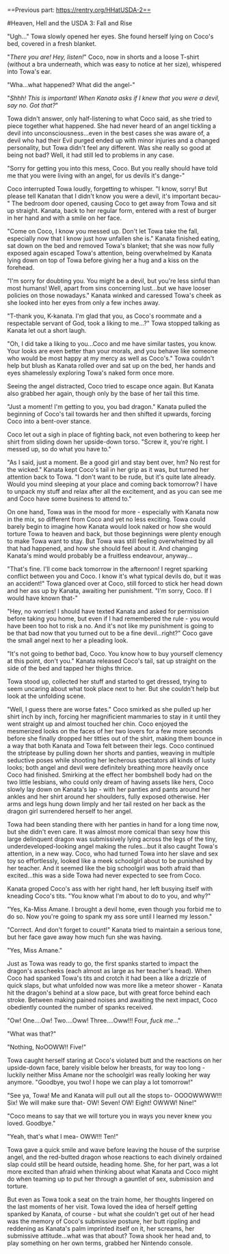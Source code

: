 ==Previous part: https://rentry.org/HHatUSDA-2==

#Heaven, Hell and the USDA 3: Fall and Rise

"Ugh..." Towa slowly opened her eyes. She found herself lying on Coco's bed, covered in a fresh blanket. 

"*There you are! Hey, listen!*" Coco, now in shorts and a loose T-shirt (without a bra underneath, which was easy to notice at her size), whispered into Towa's ear.

"Wha...what happened? What did the angel-"

"*Shhh! This is important! When Kanata asks if I knew that you were a devil, say no. Got that?*" 

Towa didn't answer, only half-listening to what Coco said, as she tried to piece together what happened. She had never heard of an angel tickling a devil into unconsciousness...even in the best cases she was aware of, a devil who had their Evil purged ended up with minor injuries and a changed personality, but Towa didn't feel any different. Was she really so good at being not bad? Well, it had still led to problems in any case.

"Sorry for getting you into this mess, Coco. But you really should have told me that you were living with an angel, for us devils it's dange-"

Coco interrupted Towa loudly, forgetting to whisper. "I know, sorry! But please tell Kanatan that I didn't know you were a devil, it's important becau-" The bedroom door opened, causing Coco to get away from Towa and sit up straight. Kanata, back to her regular form, entered with a rest of burger in her hand and with a smile on her face.

"Come on Coco, I know you messed up. Don't let Towa take the fall, especially now that I know just how unfallen she is." 
Kanata finished eating, sat down on the bed and removed Towa's blanket; that she was now fully exposed again escaped Towa's attention, being overwhelmed by Kanata lying down on top of Towa before giving her a hug and a kiss on the forehead.

"I'm sorry for doubting you. You might be a devil, but you're less sinful than most humans! Well, apart from sins concerning lust...but we have looser policies on those nowadays." Kanata winked and caressed Towa's cheek as she looked into her eyes from only a few inches away.

"T-thank you, K-kanata. I'm glad that you, as Coco's roommate and a respectable servant of God,  took a liking to me...?" Towa stopped talking as Kanata let out a short laugh.

"Oh, I did take a liking to you...Coco and me have similar tastes, you know. Your looks are even better than your morals, and you behave like someone who would be most happy at my mercy as well as Coco's." Towa couldn't help but blush as Kanata rolled over and sat up on the bed, her hands and eyes shamelessly exploring Towa's naked form once more. 

Seeing the angel distracted, Coco tried to escape once again. But Kanata also grabbed her again, though only by the base of her tail this time.

"Just a moment! I'm getting to you, you bad dragon." Kanata pulled the beginning of Coco's tail towards her and then shifted it upwards, forcing Coco into a bent-over stance.

 Coco let out a sigh in place of fighting back, not even bothering to keep her shirt from sliding down her upside-down torso. "Screw it, you're right. I messed up, so do what you have to."

"As I said, just a moment. Be a good girl and stay bent over, hm? No rest for the wicked." Kanata kept Coco's tail in her grip as it was, but turned her attention back to Towa. "I don't want to be rude, but it's quite late already. Would you mind sleeping at your place and coming back tomorrow? I have to unpack my stuff and relax after all the excitement, and as you can see me and Coco have some business to attend to."

On one hand, Towa was in the mood for more - especially with Kanata now in the mix, so different from Coco and yet no less exciting. Towa could barely begin to imagine how Kanata would look naked or how she would torture Towa to heaven and back, but those beginnings were plenty enough to make Towa want to stay. But Towa was still feeling overwhelmed by all that had happened, and how she should feel about it. And changing Kanata's mind would probably be a fruitless endeavour, anyway...

"That's fine. I'll come back tomorrow in the afternoon! I regret sparking conflict between you and Coco. I know it's what typical devils do, but it was an accident!" 
Towa glanced over at Coco, still forced to stick her head down and her ass up by Kanata, awaiting her punishment. "I'm sorry, Coco. If I would have known that-"

"Hey, no worries! I should have texted Kanata and asked for permission before taking you home, but even if I had remembered the rule - you would have been too hot to risk a no. And it's not like my punishment is going to be that bad now that you turned out to be a fine devil...right?" Coco gave the small angel next to her a pleading look.

"It's not going to be*that*  bad, Coco. You know how to buy yourself clemency at this point, don't you." Kanata released Coco's tail, sat up straight on the side of the bed and tapped her thighs thrice.

Towa stood up, collected her stuff and started to get dressed, trying to seem uncaring about what took place next to her. But she couldn't help but look at the unfolding scene. 

"Well, I guess there are worse fates." Coco smirked as she pulled up her shirt inch by inch, forcing her magnificient mammaries to stay in it until they went straight up and almost touched her chin. Coco enjoyed the mesmerized looks on the faces of her two lovers for a few more seconds before she finally dropped her titties out of the shirt, making them bounce in a way that both Kanata and Towa felt between their legs.
 Coco continued the striptease by pulling down her shorts and panties, weaving in multiple seductive poses while shooting her lecherous spectators all kinds of lusty looks; both angel and devil were definitely breathing more heavily once Coco had finished. Smirking at the effect her bombshell body had on the two little lesbians, who could only dream of having assets like hers, Coco slowly lay down on Kanata's lap - with her panties and pants around her ankles and her shirt around her shoulders, fully exposed otherwise. Her arms and legs hung down limply and her tail rested on her back as the dragon girl surrendered herself to her angel.

Towa had been standing there with her panties in hand for a long time now, but she didn't even care. It was almost more comical than sexy how this large delinquent dragon was submissively lying across the legs of the tiny, underdeveloped-looking angel making the rules...but it also caught Towa's attention, in a new way.
Coco, who had turned Towa into her slave and sex toy so effortlessly, looked like a meek schoolgirl about to be punished by her teacher. And it seemed like the big schoolgirl was both afraid than excited...this was a side Towa had never expected to see from Coco.

Kanata groped Coco's ass with her right hand, her left busying itself with kneading Coco's tits.
"You know what I'm about to do to you, and why?"

"Yes, Ka-Miss Amane. I brought a devil home, even though you forbid me to do so. Now you're going to spank my ass sore until I learned my lesson."

"Correct. And don't forget to count!" Kanata tried to maintain a serious tone, but her face gave away how much fun she was having.

"Yes, Miss Amane."

Just as Towa was ready to go, the first spanks started to impact the dragon's asscheeks (each almost as large as her teacher's head). When Coco had spanked Towa's tits and crotch it had been a like a drizzle of quick slaps, but what unfolded now was more like a meteor shower - Kanata hit the dragon's behind at a slow pace, but with great force behind each stroke. Between making pained noises and awaiting the next impact, Coco obediently counted the number of spanks received.

"Ow! One....Ow! Two....Oww! Three....Oww!!! Four, *fuck me*..."

"What was that?"

"Nothing, NoOOWW!! Five!"

Towa caught herself staring at Coco's violated butt and the reactions on her upside-down face, barely visible below her breasts, for way too long - luckily neither Miss Amane nor the schoolgirl was really looking her way anymore.
"Goodbye, you two! I hope we can play a lot tomorrow!"

"See ya, Towa! Me and Kanata will pull out all the stops to- OOOOWWWW!!! Six! We will make sure that- OW! Seven! OW! Eight! OWWW! Nine!"

"Coco means to say that we will torture you in ways you never knew you loved. Goodbye."

"Yeah, that's what I mea- OWW!!! Ten!"

Towa gave a quick smile and wave before leaving the house of the surprise angel, and the red-butted dragon whose reactions to each divinely ordained slap could still be heard outside, heading home. She, for her part, was a lot more excited than afraid when thinking about what Kanata and Coco might do when teaming up to put her through a gauntlet of sex, submission and torture.

But even as Towa took a seat on the train home, her thoughts lingered on the last moments of her visit. Towa loved the idea of herself getting spanked by Kanata, of course - but what she couldn't get out of her head was the memory of Coco's submissive posture, her butt rippling and reddening as Kanata's palm imprinted itself on it, her screams, her submissive attitude...what was that about? Towa shook her head and, to play something on her own terms, grabbed her Nintendo console.